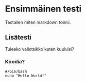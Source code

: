 # Ensimmäinen testi

Testailen miten markdown toimii.

## Lisätesti

Tuleeko väliotsikko kuten kuuluisi?

###  Koodia?

	#/bin/bash
	echo "Hello World!"
